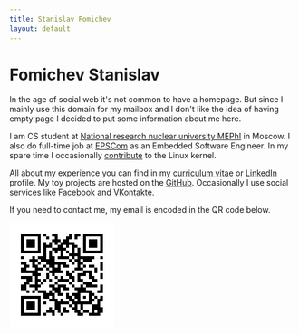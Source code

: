 ```yaml
---
title: Stanislav Fomichev
layout: default
---
```


Fomichev Stanislav
==================

In the age of social web it's not common to have a homepage. But since I mainly use this domain for my mailbox and I don't like the idea of having empty page I decided to put some information about me here.

I am CS student at [National research nuclear university MEPhI](http://mephi.ru/eng/) in Moscow. I also do full-time job at [EPSCom](http://epscom.net) as an Embedded Software Engineer. In my spare time I occasionally [contribute](http://git.kernel.org/?p=linux%2Fkernel%2Fgit%2Fnext%2Flinux-next.git&a=search&h=HEAD&st=commit&s=Stanislav+Fomichev) to the Linux kernel.

All about my experience you can find in my [curriculum vitae](/todo) or [LinkedIn](http://ru.linkedin.com/pub/stanislav-fomichev/25/860/646) profile.
My toy projects are hosted on the [GitHub](http://github.com/fomichev).
Occasionally I use social services like [Facebook](http://www.facebook.com/people/Stanislav-Fomichev/1409375470) and [VKontakte](http://vkontakte.ru/id2623851).

If you need to contact me, my email is encoded in the QR code below.

![QR mail](/data/mail.png)

